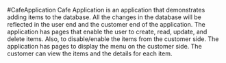 #CafeApplication
Cafe Application is an application that demonstrates adding items to the database. All the changes in the database will be reflected in
the user end and the customer end of the application.
The application has pages that enable the user to create, read, update, and delete items. Also, to disable/enable the items from the customer side.
The application has pages to display the menu on the customer side. The customer can view the items and the details for each item. 
